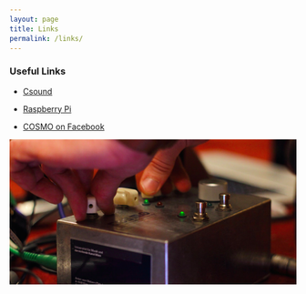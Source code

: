 ```yaml
---
layout: page
title: Links
permalink: /links/
---
```


### Useful Links

* [Csound](https://csound.com)

* [Raspberry Pi](https://www.raspberrypi.org/)

* [COSMO on Facebook](https://www.facebook.com/cosmoproject)


![alt text](/images/Live_03.png "Live_03")
